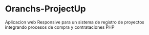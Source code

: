 # Oranchs-ProjectUp
Aplicacion web Responsive para un sistema de registro de proyectos integrando procesos de compra y contrataciones
PHP
